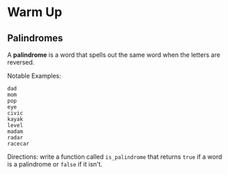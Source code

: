 # Warm Up
## Palindromes


A **palindrome** is a word that spells out the same word when the letters are reversed.

Notable Examples:
	
	dad
	mom
	pop
	eye
	civic
	kayak
	level
	madam
	radar
	racecar
	

Directions: write a function called `is_palindrome` that returns `true` if a word is a palindrome or `false` if it isn't.
	